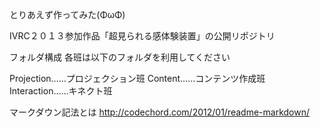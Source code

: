 とりあえず作ってみた(ΦωΦ)


IVRC２０１３参加作品「超見られる感体験装置」の公開リポジトリ

フォルダ構成
各班は以下のフォルダを利用してください

Projection……プロジェクション班
Content……コンテンツ作成班
Interaction……キネクト班


マークダウン記法とは <http://codechord.com/2012/01/readme-markdown/>